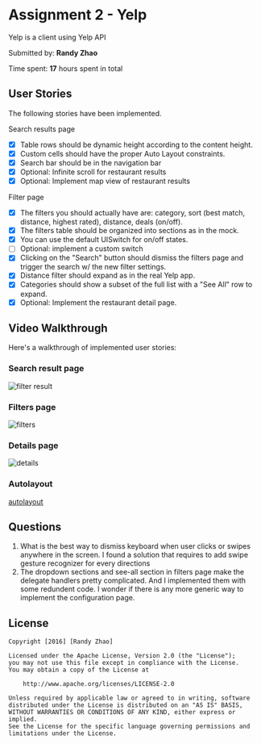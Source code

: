 # Assignment 2 - Yelp

Yelp is a client using Yelp API

Submitted by: **Randy Zhao**

Time spent: **17** hours spent in total

## User Stories

The following stories have been implemented.

Search results page

- [x] Table rows should be dynamic height according to the content height.
- [x] Custom cells should have the proper Auto Layout constraints.
- [x] Search bar should be in the navigation bar
- [x] Optional: Infinite scroll for restaurant results
- [x] Optional: Implement map view of restaurant results

Filter page

- [x]  The filters you should actually have are: category, sort (best match, distance, highest rated), distance, deals (on/off).
- [x] The filters table should be organized into sections as in the mock.
- [x] You can use the default UISwitch for on/off states. 
- [ ] Optional: implement a custom switch
- [x] Clicking on the "Search" button should dismiss the filters page and trigger the search w/ the new filter settings.
- [x] Distance filter should expand as in the real Yelp app.
- [x] Categories should show a subset of the full list with a "See All" row to expand.
- [x] Optional: Implement the restaurant detail page.

## Video Walkthrough 

Here's a walkthrough of implemented user stories:

### Search result page ##
![filter result](http://i.imgur.com/sTpXfPh.gif)

### Filters page ###
![filters](http://i.imgur.com/EajOdE4.gif)

### Details page ###
![details](http://i.imgur.com/KQhQGMx.gif)

### Autolayout ###
[autolayout](http://i.imgur.com/x8gYVIp.gifv)

## Questions ##

1. What is the best way to dismiss keyboard when user clicks or swipes anywhere in the screen. I found a solution that requires to add swipe gesture recognizer for every directions
2. The dropdown sections and see-all section in filters page make the delegate handlers pretty complicated. And I implemented them with some redundent code. I wonder if there is any more generic way to implement the configuration page.


## License

    Copyright [2016] [Randy Zhao]

    Licensed under the Apache License, Version 2.0 (the "License");
    you may not use this file except in compliance with the License.
    You may obtain a copy of the License at

        http://www.apache.org/licenses/LICENSE-2.0

    Unless required by applicable law or agreed to in writing, software
    distributed under the License is distributed on an "AS IS" BASIS,
    WITHOUT WARRANTIES OR CONDITIONS OF ANY KIND, either express or implied.
    See the License for the specific language governing permissions and
    limitations under the License.
